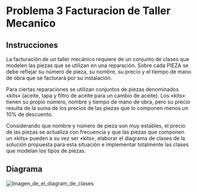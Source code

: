 # Problema 3 Facturacion de Taller Mecanico

## Instrucciones

La facturación de un taller mecánico requiere de un conjunto de clases que modelen las piezas que se utilizan en una reparación. Sobre cada PIEZA se debe reflejar su número de pieza, su nombre, su precio y el tiempo de mano de obra que se facturará por su instalación. 

Para ciertas reparaciones se utilizan conjuntos de piezas denominados «kits» (aceite, tapa y filtro de aceite para un cambio de aceite). Los «kits» tienen su propio número, nombre y tiempo de mano de obra, pero su precio resulta de la suma de los precios de las piezas que lo componen menos un 10% de descuento.

Considerando que nombre y número de pieza son muy estables, el precio de las piezas se actualiza con frecuencia y que las piezas que componen un «kits» pueden a su vez ser «kits», elaborar el diagrama de clases de la solución propuesta para esta situación e implementar totalmente las clases que modelan los tipos de piezas.


## Diagrama
![Imagen_de_el_diagram_de_clases](https://i.postimg.cc/Wzz3d4TG/Imagen1.png)
